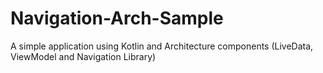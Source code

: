 # Navigation-Arch-Sample

A simple application using Kotlin and Architecture components (LiveData, ViewModel and Navigation Library)
